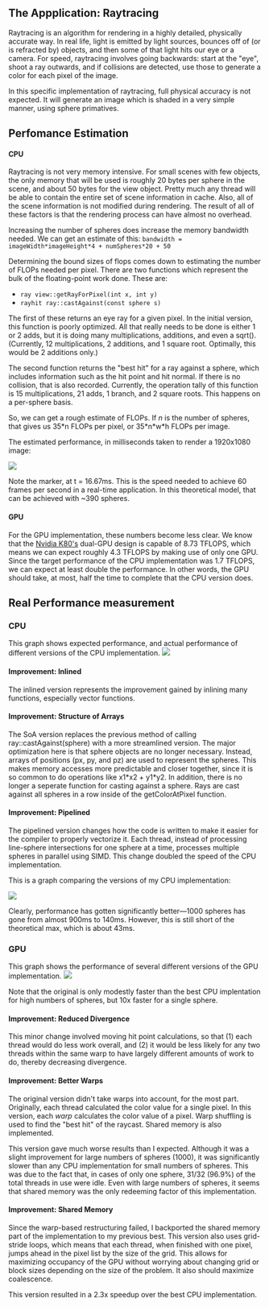 ## The Appplication: Raytracing
Raytracing is an algorithm for rendering in a highly detailed, physically accurate way. In real life, light is emitted by light sources, bounces off of (or is refracted by) objects, and then some of that light hits our eye or a camera. For speed, raytracing involves going backwards: start at the "eye", shoot a ray outwards, and if collisions are detected, use those to generate a color for each pixel of the image.

In this specific implementation of raytracing, full physical accuracy is not expected. It will generate an image which is shaded in a very simple manner, using sphere primatives.

## Perfomance Estimation
#### CPU
Raytracing is not very memory intensive. For small scenes with few objects, the only memory that will be used is roughly 20 bytes per sphere in the scene,
and about 50 bytes for the view object. Pretty much any thread will be able to contain the entire set of scene information in cache. Also, all of the scene
information is not modified during rendering. The result of all of these factors is that the rendering process can have almost no overhead.

Increasing the number of spheres does increase the memory bandwidth needed. We can get an estimate of this:
`bandwidth = imageWidth*imageHeight*4 + numSpheres*20 + 50`

Determining the bound sizes of flops comes down to estimating the number of FLOPs needed per pixel.
There are two functions which represent the bulk of the floating-point work done. These are:

* `ray view::getRayForPixel(int x, int y)`
* `rayhit ray::castAgainst(const sphere s)`

The first of these returns an eye ray for a given pixel. In the initial version, this function is poorly optimized.
All that really needs to be done is either 1 or 2 adds, but it is doing many multiplications, additions, and even a sqrt().
(Currently, 12 multiplications, 2 additions, and 1 square root. Optimally, this would be 2 additions only.)

The second function returns the "best hit" for a ray against a sphere, which includes information such as the hit point and hit normal.
If there is no collision, that is also recorded.
Currently, the operation tally of this function is 15 multiplications, 21 adds, 1 branch, and 2 square roots. This happens on a per-sphere basis.

So, we can get a rough estimate of FLOPs. If *n* is the number of spheres, that gives us 35\*n FLOPs per pixel, or 35\*n\*w\*h FLOPs per image.

The estimated performance, in milliseconds taken to render a 1920x1080 image:

![](https://rawgit.com/olafal0/raytracer/master/perfdata/expected-raytrace-perf.svg)

Note the marker, at t = 16.67ms. This is the speed needed to achieve 60 frames per second in a
real-time application. In this theoretical model, that can be achieved with ~390 spheres.

#### GPU

For the GPU implementation, these numbers become less clear. We know that the [Nvidia K80's](http://www.nvidia.com/object/tesla-k80.html)
dual-GPU design is capable of 8.73 TFLOPS, which means we can expect roughly
4.3 TFLOPS by making use of only one GPU. Since the target performance of the CPU implementation
was 1.7 TFLOPS, we can expect at least double the performance. In other words,
the GPU should take, at most, half the time to complete that the CPU version does.

## Real Performance measurement
### CPU
This graph shows expected performance, and actual performance of different versions of the CPU implementation.
![](https://rawgit.com/olafal0/raytracer/master/perfdata/actual-raytrace-perf.svg)

#### Improvement: Inlined
The inlined version represents the improvement gained by inlining many functions, especially vector functions.

#### Improvement: Structure of Arrays
The SoA version replaces the previous method of calling ray::castAgainst(sphere) with a more streamlined version.
The major optimization here is that sphere objects are no longer necessary. Instead, arrays of positions (px, py, and pz)
are used to represent the spheres. This makes memory accesses more predictable and closer together, since it is so common
to do operations like x1\*x2 + y1\*y2. In addition, there is no longer a seperate function for casting against a sphere.
Rays are cast against all spheres in a row inside of the getColorAtPixel function.

#### Improvement: Pipelined
The pipelined version changes how the code is written to make it easier for the compiler to properly vectorize it.
Each thread, instead of processing line-sphere intersections for one sphere at a time, processes multiple spheres
in parallel using SIMD. This change doubled the speed of the CPU implementation.

This is a graph comparing the versions of my CPU implementation:

![](https://rawgit.com/olafal0/raytracer/master/perfdata/implementation-compare.svg)

Clearly, performance has gotten significantly better―1000 spheres has gone from almost 900ms to 140ms.
However, this is still short of the theoretical max, which is about 43ms.

### GPU
This graph shows the performance of several different versions of the GPU implementation.
![](https://rawgit.com/olafal0/raytracer/master/perfdata/gpu-compare.svg)

Note that the original is only modestly faster than the best CPU implentation for high numbers of
spheres, but 10x faster for a single sphere.

#### Improvement: Reduced Divergence
This minor change involved moving hit point calculations, so that (1) each thread would do less work overall,
and (2) it would be less likely for any two threads within the same warp to have largely different
amounts of work to do, thereby decreasing divergence.

#### Improvement: Better Warps
The original version didn't take warps into account, for the most part. Originally, each thread
calculated the color value for a single pixel. In this version, each *warp* calculates the color
value of a pixel. Warp shuffling is used to find the "best hit" of the raycast. Shared memory is
also implemented.

This version gave much worse results than I expected. Although it was a slight improvement for large
numbers of spheres (1000), it was significantly slower than any CPU implementation for small numbers of spheres.
This was due to the fact that, in cases of only one sphere, 31/32 (96.9%) of the total threads in use were idle.
Even with large numbers of spheres, it seems that shared memory was the only redeeming factor of this implementation.

#### Improvement: Shared Memory
Since the warp-based restructuring failed, I backported the shared memory part of the implementation to
my previous best. This version also uses grid-stride loops, which means that each thread, when finished
with one pixel, jumps ahead in the pixel list by the size of the grid. This allows for maximizing occupancy of
the GPU without worrying about changing grid or block sizes depending on the size of the problem. It also
should maximize coalescence.

This version resulted in a 2.3x speedup over the best CPU implementation.
